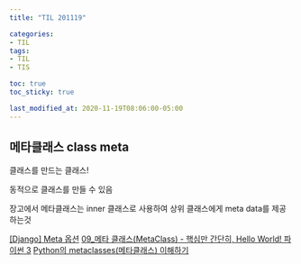 ```yaml
---
title: "TIL 201119"

categories:
- TIL
tags:
- TIL
- TIS

toc: true
toc_sticky: true

last_modified_at: 2020-11-19T08:06:00-05:00
---
```

## 메타클래스 class meta

클래스를 만드는 클래스!

동적으로 클래스를 만들 수 있음

장고에서 메타클래스는 inner 클래스로 사용하여 상위 클래스에게 meta data를 제공하는것

[\[Django\] Meta 옵션](https://has3ong.tistory.com/236)
[09_메타 클래스(MetaClass) - 핵심만 간단히, Hello World! 파이썬 3](https://wikidocs.net/21056)
[Python의 metaclasses(메타클래스) 이해하기](https://tech.ssut.me/understanding-python-metaclasses/)
